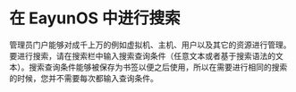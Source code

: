 # 在 EayunOS  中进行搜索

管理员门户能够对成千上万的例如虚拟机、主机、用户以及其它的资源进行管理。要进行搜索，请在搜索栏中输入搜索查询条件（任意文本或者基于搜索语法的文本）。搜索查询条件能够被保存为书签以便之后使用，所以在需要进行相同的搜索的时候，您并不需要每次都输入查询条件。
